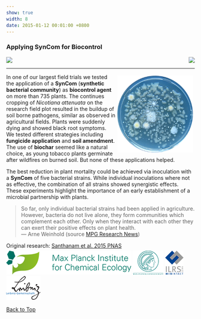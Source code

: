 ```yaml
---
show: true
width: 8
date: 2015-01-12 00:01:00 +0800
---
```

<div class="p-4">
    <h3 id="SynCom">Applying SynCom for Biocontrol</h3>
     <div style="display: flex; flex-wrap: wrap; justify-content: space-between; gap: 1px;">
    <img data-src="{{ 'assets/images/photos/588694.jpg' | relative_url }}" class="lazy rounded frame-img" src="{{ '/assets/images/empty_300x200.png' | relative_url }}">
 <img data-src="{{ 'assets/images/photos/IMG_6443m.jpg' | relative_url }}" class="lazy rounded frame-img" src="{{ '/assets/images/empty_300x200.png' | relative_url }}">
          </div>
  <hr />
 <img src="assets/images/photos/plate_300.png" 
         alt="Microbial Community" 
         class="lazy rounded" 
         style="float: right; width: 40%; height: auto; margin: 5px;">     
<p>
     In one of our largest field trials we tested the application of a <b>SynCom</b> (<b>synthetic bacterial community</b>) as <b>biocontrol agent</b> on more than 735 plants. The continues cropping of <i>Nicotiana attenuata</i> on the research field plot resulted in the buildup of soil borne pathogens, similar as observed in agricultural fields. Plants were suddenly dying and showed black root symptoms. We tested different strategies including <b>fungicide application</b> and <b>soil amendment</b>. The use of <b>biochar</b> seemed like a natural choice, as young tobacco plants germinate after wildfires on burned soil. But none of these applications helped. </p>
        <p>
     The best reduction in plant mortality could be achieved via inoculation with a <b>SynCom</b> of five bacterial strains. While individual inoculations where not as effective, the combination of all strains showed synergistic effects. These experiments highlight the importance of an early establishment of a microbial partnership with plants.
</p>
<blockquote cite="https://www.mpg.de/9373626/bacteria-tabacco-root-disease">
So far, only individual bacterial strains had been applied in agriculture. However, bacteria do not live alone, they form communities which complement each other. Only when they interact with each other they can exert their positive effects on plant health. 
    <footer>— Arne Weinhold (source <a href="https://www.mpg.de/9373626/bacteria-tabacco-root-disease">MPG Research News</a>)</footer>
</blockquote>
     <div style="display: flex; flex-direction: column; align-items: start; gap: 5px;">
    <span>
        Original research: 
        <a href="https://www.pnas.org/doi/full/10.1073/pnas.1505765112" target="_blank">Santhanam et al. 2015 PNAS</a>
    </span>
    <div style="display: flex; gap: 10px; align-items: center;">
        <span class="__dimensions_badge_embed__" 
              data-doi="10.1073/pnas.1505765112" 
              data-style="small_rectangle">
        </span>
        <div class='altmetric-embed' 
             data-badge-popover='bottom' 
             data-doi='10.1073/pnas.1505765112'>
        </div>
        <a href="https://plu.mx/plum/a/?doi=10.1073/pnas.1505765112" 
           class="plumx-plum-print-popup" 
           data-popup="bottom" 
           data-theme="liberty" 
           data-badge="false" 
           data-size="small">
        </a>
    </div>
</div>
    <img src="/assets/logo/logo64_ICE.png" alt="ICE Logo" class="img-fluid logo-img">
     <img src="/assets/logo/logo64_minerva.png" alt="JSMC Logo" class="img-fluid logo-img"> 
     <img src="/assets/logo/logo64_ILRSMIB.png" alt="ILRS Logo" class="img-fluid logo-img">
    <img src="/assets/logo/logo64_Leip.png" alt="Leibniz Logo" class="rounded-sm img-fluid logo-img">
 <p><a href="#top">Back to Top <i class="fas fa-angle-double-up"></i></a></p>
</div>

